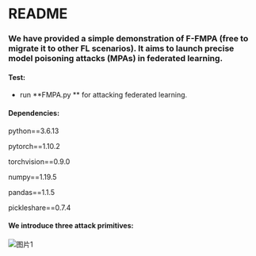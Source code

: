 # README

### We have provided a simple demonstration of F-FMPA (free to migrate it to other FL scenarios). It aims to launch precise model poisoning attacks (MPAs) in federated learning. 

#### Test:

- run **FMPA.py ** for attacking federated learning.


#### Dependencies:

python==3.6.13

pytorch==1.10.2

torchvision==0.9.0

numpy==1.19.5

pandas==1.1.5

pickleshare==0.7.4

#### We introduce three attack primitives:
![图片1](https://github.com/ZhangHangTao/Poisoning-Attack-on-FL/assets/77653114/64ef2c20-4318-4a74-b90f-9cd22d6dd7b4)
